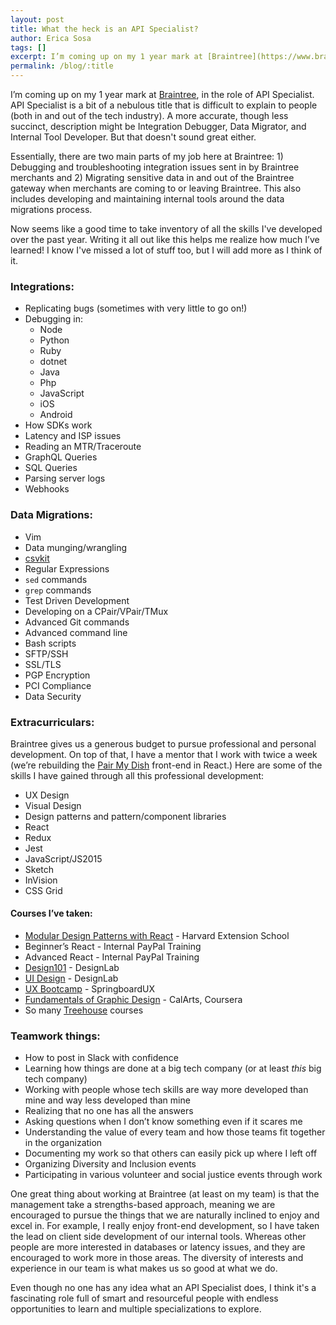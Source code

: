 ```yaml
---
layout: post
title: What the heck is an API Specialist?
author: Erica Sosa
tags: []
excerpt: I’m coming up on my 1 year mark at [Braintree](https://www.braintreepayments.com/), in the role of API Specialist. API Specialist is a bit of a nebulous title that is difficult to explain to people. A more accurate, though less succinct, description might be Integration Debugger, Data Migrator, and Internal Tool Developer.
permalink: /blog/:title
---
```


I’m coming up on my 1 year mark at [Braintree](https://www.braintreepayments.com/), in the role of API Specialist. API Specialist is a bit of a nebulous title that is difficult to explain to people (both in and out of the tech industry). A more accurate, though less succinct, description might be Integration Debugger, Data Migrator, and Internal Tool Developer. But that doesn't sound great either.

Essentially, there are two main parts of my job here at Braintree: 1) Debugging and troubleshooting integration issues sent in by Braintree merchants and 2) Migrating sensitive data in and out of the Braintree gateway when merchants are coming to or leaving Braintree. This also includes developing and maintaining internal tools around the data migrations process.

Now seems like a good time to take inventory of all the skills I've developed over the past year. Writing it all out like this helps me realize how much I’ve learned! I know I've missed a lot of stuff too, but I will add more as I think of it.

### Integrations:
- Replicating bugs (sometimes with very little to go on!)
- Debugging in:
  - Node
  - Python
  - Ruby
  - dotnet
  - Java
  - Php
  - JavaScript
  - iOS
  - Android
- How SDKs work
- Latency and ISP issues
- Reading an MTR/Traceroute
- GraphQL Queries
- SQL Queries
- Parsing server logs
- Webhooks

### Data Migrations:
- Vim
- Data munging/wrangling
- [csvkit](https://csvkit.readthedocs.io/en/1.0.3/)
- Regular Expressions
- `sed` commands
- `grep` commands
- Test Driven Development
- Developing on a CPair/VPair/TMux
- Advanced Git commands
- Advanced command line
- Bash scripts
- SFTP/SSH
- SSL/TLS
- PGP Encryption
- PCI Compliance
- Data Security

### Extracurriculars:
Braintree gives us a generous budget to pursue professional and personal development. On top of that, I have a mentor that I work with twice a week (we’re rebuilding the [Pair My Dish](http://pairmydish.com) front-end in React.) Here are some of the skills I have gained through all this professional development:

- UX Design
- Visual Design
- Design patterns and pattern/component libraries
- React
- Redux
- Jest
- JavaScript/JS2015
- Sketch
- InVision
- CSS Grid

#### Courses I’ve taken:
- [Modular Design Patterns with React](https://www.extension.harvard.edu/course-catalog/courses/crn/25069) - Harvard Extension School
- Beginner’s React - Internal PayPal Training
- Advanced React - Internal PayPal Training
- [Design101](https://trydesignlab.com/web-design-course/) - DesignLab
- [UI Design](https://trydesignlab.com/ui-design-course/) - DesignLab
- [UX Bootcamp](https://www.springboard.com/workshops/ux-design) - SpringboardUX
- [Fundamentals of Graphic Design](https://www.coursera.org/learn/fundamentals-of-graphic-design) - CalArts, Coursera
- So many [Treehouse](https://teamtreehouse.com/home) courses

### Teamwork things:
- How to post in Slack with confidence
- Learning how things are done at a big tech company (or at least _this_ big tech company)
- Working with people whose tech skills are way more developed than mine and way less developed than mine
- Realizing that no one has all the answers
- Asking questions when I don’t know something even if it scares me
- Understanding the value of every team and how those teams fit together in the organization
- Documenting my work so that others can easily pick up where I left off
- Organizing Diversity and Inclusion events
- Participating in various volunteer and social justice events through work

One great thing about working at Braintree (at least on my team) is that the management take a strengths-based approach, meaning we are encouraged to pursue the things that we are naturally inclined to enjoy and excel in. For example, I really enjoy front-end development, so I have taken the lead on client side development of our internal tools. Whereas other people are more interested in databases or latency issues, and they are encouraged to work more in those areas. The diversity of interests and experience in our team is what makes us so good at what we do.

Even though no one has any idea what an API Specialist does, I think it's a fascinating role full of smart and resourceful people with endless opportunities to learn and multiple specializations to explore.

